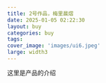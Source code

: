```yaml
---
title: 2号作品，梅里晨熠
date: 2025-01-05 02:22:30
layout: buy
categories: buy
tags:
cover_image: 'images/ui6.jpeg'
large: width3
---
```


这里是产品的介绍